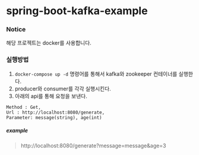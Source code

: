 # spring-boot-kafka-example

### Notice
해당 프로젝트는 docker를 사용합니다.

### 실행방법

1. `docker-compose up -d` 명령어를 통해서 kafka와 zookeeper 컨테이너를 실행한다. 
2. producer와 consumer를 각각 실행시킨다.
3. 아래의 api를 통해 요청을 보낸다.
 
```aidl
Method : Get,
Url : http://localhost:8080/generate,
Parameter: message(string), age(int)
```
##### example
> http://localhost:8080/generate?message=message&age=3
